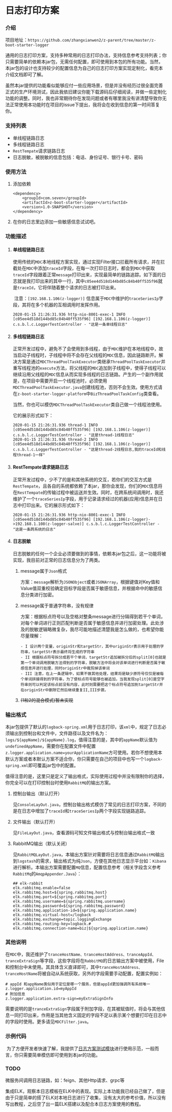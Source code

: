 # 日志打印方案

### 介绍

项目地址：`https://github.com/zhangxianwen2/z-parent/tree/master/z-boot-starter-logger`

通用的日志打印方案，支持多种常用的日志打印办法，支持信息参考支持列表；你只需要简单的依赖本jar包，无需任何配置，即可使用到本包的所有功能。当然，本jar包的设计也支持较少的配置信息为自己的日志打印方案实现定制化，看完本介绍文档即可了解。

虽然本jar提供的功能看似能够应付一些应用场景，但是并没有经历过很全面完善正式的生产环境测试，因此我依旧建议你能下载源码后仔细阅读，并做一些定制化功能的调整。同时，我也非常期待你在发现问题或者有哪里我没有讲清楚导致你无法正常使用本功能时在项目的issue下提出，我将会在收到信息的第一时间答复你。

### 支持列表

- 单线程链路日志
- 多线程链路日志
- `RestTempate`请求链路日志
- 日志脱敏，被脱敏的信息包括：电话、身份证号、银行卡号、密码

### 使用方法

1. 添加依赖

   ```
   <dependency>
       <groupId>com.seven</groupId>
       <artifactId>z-boot-starter-logger</artifactId>
       <version>1.0-SNAPSHOT</version>
   </dependency>
   ```

2. 在你的日志里边添加一些敏感信息试试吧。

### 功能描述

1. #### 单线程链路日志

   ​	使用传统的`MDC`本地线程方案实现，通过实现Filter接口拦截所有请求，并在拦截处在`MDC`中添加`traceId`字段，在每一次打印日志时，都会到`MDC`中获取`traceId`字段跟着正常`message`打印出来，实现最简单的链路追踪。如下面的日志就是我打印出来的其中一行，其中`c05ee4d518d144bd85c84b40ff535f96`就是`traceId`，它将伴随着整个请求的日志被打印出来。

   ​	注意：`[192.168.1.106(z-logger)]` 信息属于`MDC`中维护的`traceSeriesIp`字段，其将在多个机器的互相调用时发挥作用。

   ```
   2020-01-15 21:26:31.936 http-nio-8001-exec-1 INFO [c05ee4d518d144bd85c84b40ff535f96] [192.168.1.106(z-logger)] c.s.b.l.c.LoggerTestController - "这是一条单线程日志"
   ```

2. #### 多线程链路日志

   ​	正常开发过程中，避免不了会使用到多线程，由于`MDC`维护在本地线程中，故当启动子线程时，子线程中将不会存在父线程的`MDC`信息，因此链路断开。解决方案是通过`MDCThreadPoolTaskExecutor`类继承`ThreadPoolTaskExecutor`并重写线程池的`execute`方法，将父线程的`MDC`追加到子线程中，使得子线程可以继续沿用父线程的`MDC`信息从而实现多线程的日志链路。产生的一个副作用就是，在项目中需要开启一个线程池时，必须使用`MDCThreadPoolTaskExecutor.java`创建线程池，否则不会生效。使用方式请在`z-boot-starter-logger-platform`中`BizThreadPoolTaskConfig`类查看。

   ​	当然，你也可以模仿`MDCThreadPoolTaskExecutor`类自己做一个线程池使用。

   它的展示形式如下：

   ```
   2020-01-15 21:26:31.936 thread-1 INFO [c05ee4d518d144bd85c84b40ff535f96] [192.168.1.106(z-logger)] c.s.b.l.c.LoggerTestController - "这是thread-1线程日志"
   2020-01-15 21:26:31.936 thread-2 INFO [c05ee4d518d144bd85c84b40ff535f96] [192.168.1.106(z-logger)] c.s.b.l.c.LoggerTestController - "这是thread-2线程日志,我的traceId和线程thread-1一样"
   ```

   

3. #### RestTempate请求链路日志

   ​	正常开发过程中，少不了的是和其他系统的交互，若你们的交互方式是`RestTempate`，且各自的系统都依赖了本jar，那你会发现，你们的`MDC`信息将在`RestTempate`的传输过程中被运送并生效。同时，在跨系统间调用时，我还维护了一个`traceSeriesIp`字段，用于记录请求经过的机器(应用)信息并在日志中打印出来。它的展示形式如下：

   ```
   2020-01-15 21:26:31.936 http-nio-8001-exec-1 INFO [c05ee4d518d144bd85c84b40ff535f96] [192.168.1.106(z-logger)->192.168.1.108(z-logger-salve)] c.s.b.l.c.LoggerTestController - "这是一条跨系统的日志"
   ```

   

4. #### 日志脱敏

   ​	日志脱敏的任何一个企业必须要做到的事情，依赖本jar包之后，这一功能将被实现，我目前对正常的日志信息分为了两类。

    1. message属于`Json`格式

       方案：`message`解析为`JSONObject`或者`JSONArray`，根据键值对Key值和Value值双重校验确定目标字段是否属于敏感信息，并根据命中的敏感信息分类进行加密。

    2. message属于普通字符串，没有规律

       方案：根据标点符号以及空格对整条message进行分隔得到若干个单词，对每个单词进行正则匹配判断是否属于敏感信息并进行加密处理。此处涉及的脱敏逻辑略微复杂，我尽可能地描述清楚我是怎么做的，也希望你能尽量理解：

       ```
       - I 设计两个变量，originStr和targetStr，其中originStr表示用于处理的字符串，targetStr表示最终将生成的字符串
       - II 根据标点符号拆分成若干个单词，targetStr追加被拆分后的split[0]也就是第一个单词调用脱敏方法得到的字符串，脱敏方法中将会对该单词进行判断是否属于敏感信息并进行处理，同时originStr中裁剪掉该单词
       - III 注意，在上一条逻辑中，如果不做其他处理，结果将是缺少原符号仅仅是被每个单词拼接得到的字符串，为了使标点符号能够也被追加，当我发现split[0]是空字符串则可以判定该标点前没有内容，此时则需要把这个标点符号追加到targetStr并在originStr中删除它然后继续重复II,III步骤。
       ```

       

    3. ~~(1和2的混合模式)暂未实现~~

### 输出格式

​	本jar包提供了默认的`logback-spring.xml`用于日志打印，该`xml`中，规定了日志必须输出到控制台和文件中，文件路径以及文件名为：`logs/${appName}/${appName}.log`，值得注意的是，其中的`appName`默认值为`undefinedAppName`，需要你在配置文件中配置`z.logger.application.name=yourApplicationName`方可使用。若你不想使用本默认方案或者本默认方案不适合你，你只需要在自己的项目中也写一个`logback-spring.xml`即可覆盖jar包中的配置。

​	值得注意的是，这里只是定义了输出格式，实际使用过程中并没有限制你的选择，你完全可以在打印控制台时使用`RabbitMQ`的输出方案。

1. 控制台输出（默认打开）

   见`ConsoleLayOut.java`，控制台输出格式模仿了常见的日志打印方案，不同的是在日志中增加了`traceId`和`traceSeriesIp`两个字段实现链路追踪。

2. 文件输出（默认打开）

   见`FileLayOut.java`，查看源码可知文件输出格式与控制台输出格式一致

3. RabbitMQ输出（默认关闭）

   见`RabbitMQLayOut.java`，本输出方案针对需要将日志信息通过`RabbitMQ`输出到`logstash`的需求，输出格式为纯`Json`，方便在其他日志显示平台如：`Kibana`进行解析。本输出方案需要配置`MQ`信息，配置信息参考（相关字段含义参考`RabbitMq`的`AmqpAppender.Java`）：

   ```
   ## elk-rabbit
   elk.rabbitmq.enable=false
   elk.rabbitmq.host=${spring.rabbitmq.host}
   elk.rabbitmq.port=${spring.rabbitmq.port}
   elk.rabbitmq.username=${spring.rabbitmq.username}
   elk.rabbitmq.password=${spring.rabbitmq.password}
   elk.rabbitmq.application-id=${spring.application.name}
   elk.rabbitmq.virtual-host=/logback
   elk.rabbitmq.exchange=topic.loggingExchange
   elk.rabbitmq.routing-key=logback.#
   elk.rabbitmq.connection-name=biz|${spring.application.name}
   ```

### 其他说明

​	在`MDC`中，我还维护了`tranceHostName、tranceHostAddress、tranceAppId、tranceExtraSign`等字段，这些字段将在`RabbitMQ`的日志输出方案中被使用，File和控制台中未使用。其具体含义直译即可，其中`tranceHostAddress、tranceHostName`将被自动从系统获取，另外的字段需要手动配置，配置实例如：

```
# appId 和appName类似用于定位是哪一个服务，但是appId更加强调所有系统唯一
z.logger.application.id=myAppId
# 附加信息
z.logger.application.extra-sign=myExtraSignInfo
```

​	需要说明的是`tranceExtraSign`字段属于附加字段，在其被赋值时，将会与其他信息一同打印出来，作用是当其他含义固定的字段不足以表示某个想要打印在日志中的字段时使用。更多请见`MDCFilter.java`。

### 示例代码

​	为了方便开发者快速了解，我提供了[日志方案测试模块](https://github.com/zhangxianwen2/z-parent/tree/master/z-boot-starter-logger-platform)进行使用示范，一般而言，你只需要简单模仿即可使用到本jar的功能。

### TODO

微服务间调用日志链路，如：feign、其他Http请求、grpc等

集成ELK，观察本日志模板在ELK中的表现。实际上本功能我已经自己做了，但是由于只是简单的搭了ELK对本地日志进行了收集，没有太大的参考价值，所以没有写出教程，之后空了出一篇ELK搭建以及配合本日志方案使用的教程。